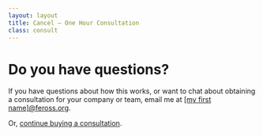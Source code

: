 ```yaml
---
layout: layout
title: Cancel – One Hour Consultation
class: consult
---
```


# Do you have questions?

If you have questions about how this works, or want to chat about obtaining a consultation for your company or team, email me at <a href="mailto:">[my first name]@feross.org</a>.

Or, [continue buying a consultation](/consult/).
